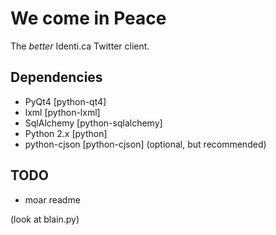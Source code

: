 We come in Peace
================

The _better_ Identi.ca Twitter client.


Dependencies
------------

* PyQt4 [python-qt4]
* lxml [python-lxml]
* SqlAlchemy [python-sqlalchemy]
* Python 2.x [python]
* python-cjson [python-cjson] (optional, but recommended)


TODO
----

* moar readme

(look at blain.py)

